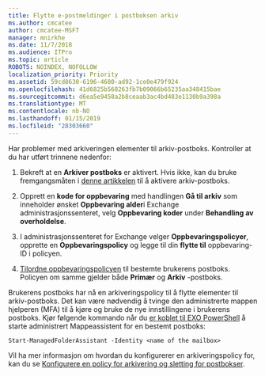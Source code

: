 ```yaml
---
title: Flytte e-postmeldinger i postboksen arkiv
ms.author: cmcatee
author: cmcatee-MSFT
manager: mnirkhe
ms.date: 11/7/2018
ms.audience: ITPro
ms.topic: article
ROBOTS: NOINDEX, NOFOLLOW
localization_priority: Priority
ms.assetid: 59cd8630-6196-4680-ad92-1ce0e479f924
ms.openlocfilehash: 41d6825b568263fb7b09066b65235aa348415bae
ms.sourcegitcommit: d6ea5e9458a2b8ceaab3ac4bd483e1130b9a398a
ms.translationtype: MT
ms.contentlocale: nb-NO
ms.lasthandoff: 01/15/2019
ms.locfileid: "28303660"
---
```

Har problemer med arkiveringen elementer til arkiv-postboks. Kontroller at du har utført trinnene nedenfor:
  
1. Bekreft at en **Arkiver postboks** er aktivert. Hvis ikke, kan du bruke fremgangsmåten i [denne artikkelen](https://docs.microsoft.com/en-us/office365/securitycompliance/enable-archive-mailboxes) til å aktivere arkiv-postboks. 
    
2. Opprett en **kode for oppbevaring** med handlingen **Gå til arkiv** som inneholder ønsket **Oppbevaring alder**i Exchange administrasjonssenteret, velg **Oppbevaring koder** under **Behandling av overholdelse**.
    
3. I administrasjonssenteret for Exchange velger **Oppbevaringspolicyer**, opprette en **Oppbevaringspolicy** og legge til din **flytte til** oppbevaring-ID i policyen. 
    
4. [Tilordne oppbevaringspolicyen](https://docs.microsoft.com/en-us/exchange/security-and-compliance/messaging-records-management/apply-retention-policy) til bestemte brukerens postboks. Policyen om samme gjelder både **Primær** og **Arkiv** -postboks. 
    
Brukerens postboks har nå en arkiveringspolicy til å flytte elementer til arkiv-postboks. Det kan være nødvendig å tvinge den administrerte mappen hjelperen (MFA) til å kjøre og bruke de nye innstillingene i brukerens postboks. Kjør følgende kommando når du [er koblet til EXO PowerShell](https://docs.microsoft.com/en-us/powershell/exchange/exchange-online/connect-to-exchange-online-powershell/connect-to-exchange-online-powershell?view=exchange-ps) å starte administrert Mappeassistent for en bestemt postboks: 
  
```
Start-ManagedFolderAssistant -Identity <name of the mailbox>
```

Vil ha mer informasjon om hvordan du konfigurerer en arkiveringspolicy for, kan du se [Konfigurere en policy for arkivering og sletting for postbokser](https://docs.microsoft.com/en-us/office365/securitycompliance/set-up-an-archive-and-deletion-policy-for-mailboxes#step-1-enable-archive-mailboxes-for-users).
  


